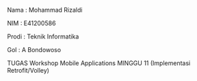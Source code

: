Nama : Mohammad Rizaldi

NIM : E41200586

Prodi : Teknik Informatika

Gol : A Bondowoso

TUGAS Workshop Mobile Applications MINGGU 11 (Implementasi Retrofit/Volley)
